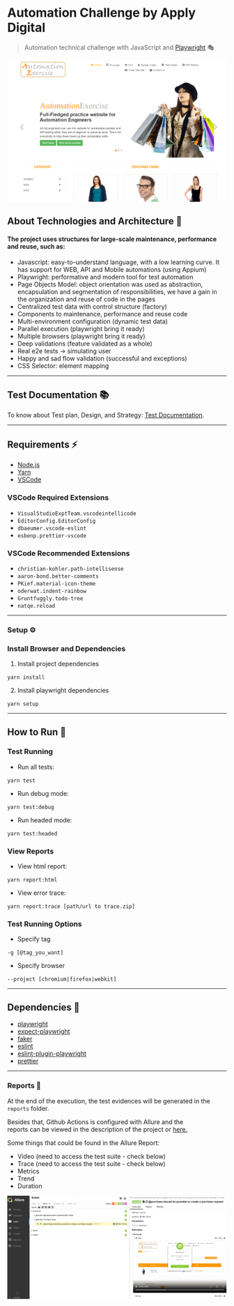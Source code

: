 # Automation Challenge by Apply Digital

> Automation technical challenge with JavaScript and [Playwright](https://playwright.dev/) 🎭

<p align="center">
  <img src="./docs/automation-exercise.png" width="600">
</p>


## About Technologies and Architecture 🚀
#### The project uses structures for large-scale maintenance, performance and reuse, such as:

- Javascript: easy-to-understand language, with a low learning curve. It has support for WEB, API and Mobile automations (using Appium)
- Playwright: performative and modern tool for test automation
- Page Objects Model: object orientation was used as abstraction, encapsulation and segmentation of responsibilities, we have a gain in the organization and reuse of code in the pages
- Centralized test data with control structure (factory)
- Components to maintenance, performance and reuse code
- Multi-environment configuration (dynamic test data)
- Parallel execution (playwright bring it ready)
- Multiple browsers (playwright bring it ready)
- Deep validations (feature validated as a whole)
- Real e2e tests -> simulating user
- Happy and sad flow validation (successful and exceptions)
- CSS Selector: element mapping

---

## Test Documentation 📚

To know about Test plan, Design, and Strategy: [Test Documentation](TESTDOC.md).

---

## Requirements ⚡

- [Node.js](https://nodejs.org)
- [Yarn](https://yarnpkg.com)
- [VSCode](https://code.visualstudio.com)

### VSCode Required Extensions

- `VisualStudioExptTeam.vscodeintellicode`
- `EditorConfig.EditorConfig`
- `dbaeumer.vscode-eslint`
- `esbenp.prettier-vscode`

### VSCode Recommended Extensions

- `christian-kohler.path-intellisense`
- `aaron-bond.better-comments`
- `PKief.material-icon-theme`
- `oderwat.indent-rainbow`
- `Gruntfuggly.todo-tree`
- `natqe.reload`

---

### Setup ⚙️

### Install Browser and Dependencies

1. Install project dependencies

```
yarn install
```

2. Install playwright dependencies

```
yarn setup
```

---

## How to Run 🎡

### Test Running

- Run all tests:

```
yarn test
```

- Run debug mode:

```
yarn test:debug
```

- Run headed mode:

```
yarn test:headed
```

### View Reports

- View html report:

```
yarn report:html
```

- View error trace:

```
yarn report:trace [path/url to trace.zip]
```

### Test Running Options

- Specify tag

```
-g [@tag_you_want]
```

- Specify browser

```
--project [chromium|firefox|webkit]
```

---

## Dependencies 🔧

- [playwright](https://playwright.dev)
- [expect-playwright](https://github.com/playwright-community/expect-playwright)
- [faker](https://fakerjs.dev)
- [eslint](https://eslint.org)
- [eslint-plugin-playwright](https://github.com/playwright-community/eslint-plugin-playwright)
- [prettier](https://prettier.io)

---

### Reports 📂

At the end of the execution, the test evidences will be generated in the  `reports` folder.

Besides that, Github Actions is configured with Allure and the reports can be viewed in the description of the project or [here.](https://manuletsgo.github.io/applydigital-automation-challenge)

Some things that could be found in the Allure Report:
- Video (need to access the test suite - check below)
- Trace (need to access the test suite - check below)
- Metrics
- Trend
- Duration

<p>
  <img src="./docs/allure-reports.png">
</p>
